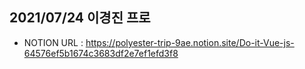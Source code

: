 ## 2021/07/24 이경진 프로

- NOTION URL : https://polyester-trip-9ae.notion.site/Do-it-Vue-js-64576ef5b1674c3683df2e7ef1efd3f8